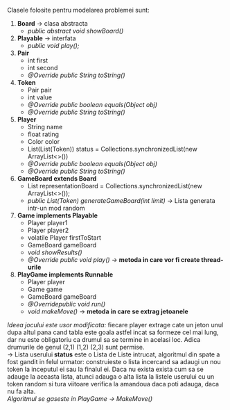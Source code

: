 <!DOCTYPE html>
<html>
  <headL>
  </head>  
  <body>
  <p>
  Clasele folosite pentru modelarea problemei sunt: 
   <ol>
     <li><strong>Board</strong> -> clasa abstracta
       <ul>
         <li><em>public abstract void showBoard()</em></li>
       </ul>
      </li>
      <li><strong>Playable</strong> -> interfata
          <ul>
            <li><em>public void play();</em></li>
          </ul>
      </li>
     <li><strong>Pair</strong>
           <ul>
             <li>int first</li>
             <li>int second</li>
             <li><em> @Override public String toString()</em></li>
           </ul>
      </li>
     <li><strong>Token</strong>
        <ul>
            <li>Pair pair</li>
            <li>int value</li>
            <li><em> @Override public boolean equals(Object obj)</em> </li>
            <li><em> @Override public String toString()</em> </li>
        </ul>
      </li>
       <li><strong>Player</strong>
        <ul>
            <li>String name</li>
            <li>float rating</li>
            <li>Color color</li>
            <li>List(List(Token)) status = Collections.synchronizedList(new ArrayList<>())</li>
            <li><em> @Override public boolean equals(Object obj)</em> </li>
            <li><em> @Override public String toString()</em> </li>
        </ul>
      </li>
      <li><strong>GameBoard extends Board</strong>
        <ul>
            <li>List<Token> representationBoard = Collections.synchronizedList(new ArrayList<>());</li>
            <li><em> public List(Token) generateGameBoard(int limit)</em> -> Lista generata intr-un mod random</li>
        </ul>
      </li>
      <li><strong>Game implements Playable</strong>
        <ul>
            <li>Player player1</li>
            <li>Player player2</li>
            <li>volatile Player firstToStart</li>
            <li>GameBoard gameBoard</li>
            <li><em>void showResults()</em></li>
            <li><em>@Override public void play()</em> -> <strong>metoda in care vor fi create thread-urile</strong></li>
        </ul>
      </li>
      <li><strong>PlayGame implements Runnable</strong>
        <ul>
            <li>Player player</li>
            <li>Game game</li>
            <li>GameBoard gameBoard</li>
            <li><em> @Overridepublic void run()</em></li>
            <li><em> void makeMove()</em> -> <strong> metoda in care se extrag jetoanele</strong></li>
        </ul>
      </li>
    </ol>
  </p>
  <p>
    <em>Ideea jocului este usor modificata: </em> fiecare player extrage cate un jeton unul dupa altul pana cand tabla este goala astfel incat sa formeze cel mai lung, dar
    nu este obligatoriu ca drumul sa se termine in acelasi loc. Adica drumurile de genul (2,1) (1,2) (2,3) sunt permise.<br>
    -> Lista userului<strong> status</strong> este o Lista de Liste intrucat, algoritmul din spate a fost gandit in felul urmator: construieste o lista incercand sa adaugi un nou token 
    la inceputul ei sau la finalul ei. Daca nu exista exista cum sa se adauge la aceasta lista, atunci adauga o alta lista la listele userului cu un token random si tura viitoare verifica la amandoua daca poti adauga, daca nu fa alta.<br>
    <em>Algoritmul se gaseste in PlayGame -> MakeMove()</em>
  </p>  
  </body>
</html>
